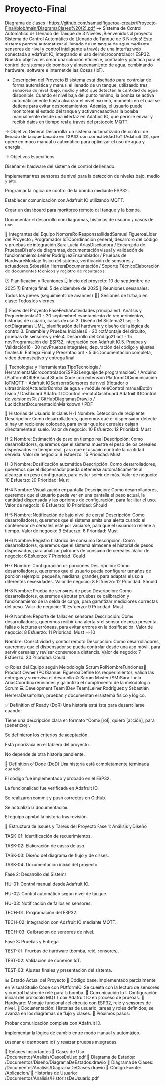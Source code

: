# Proyecto-Final
Diagrama de clases : https://github.com/samuelfigueroa-creator/Proyecto-Final/blob/main/DiagramaClases%20(2).pdf
--> Sistema de Control Automático de Llenado de Tanque de 3 Niveles
¡Bienvenidos al proyecto Sistema de Control Automático de Llenado de Tanque de 3 Niveles!
Este sistema permite automatizar el llenado de un tanque de agua mediante sensores de nivel y control inteligente a través de una interfaz web conectada a Adafruit IO, integrando el uso del microcontrolador ESP32.
Nuestro objetivo es crear una solución eficiente, confiable y práctica para el control de sistemas de bombeo y almacenamiento de agua, combinando hardware, software e Internet de las Cosas (IoT).

- Descripción del Proyecto
El sistema está diseñado para controlar de forma automática y manual el llenado de un tanque, utilizando tres sensores de nivel (bajo, medio y alto) que detectan la cantidad de agua disponible.
Cuando el nivel baja del punto mínimo, la bomba se activa automáticamente hasta alcanzar el nivel máximo, momento en el cual se detiene para evitar desbordamientos.
Además, el usuario puede monitorear el estado del tanque y activar/desactivar la bomba manualmente desde una interfaz en Adafruit IO, que permite enviar y recibir datos en tiempo real a través del protocolo MQTT.

-> Objetivo General
Desarrollar un sistema automatizado de control de llenado de tanque basado en ESP32 con conectividad IoT (Adafruit IO), que opere en modo manual o automático para optimizar el uso de agua y energía.

-> Objetivos Específicos


Diseñar el hardware del sistema de control de llenado.


Implementar tres sensores de nivel para la detección de niveles bajo, medio y alto.


Programar la lógica de control de la bomba mediante ESP32.


Establecer comunicación con Adafruit IO utilizando MQTT.


Crear un dashboard para monitoreo remoto del tanque y la bomba.


Documentar el desarrollo con diagramas, historias de usuario y casos de uso.



👥 Integrantes del Equipo
NombreRolResponsabilidadSamuel FigueroaLíder del Proyecto / Programador IoTCoordinación general, desarrollo del código y pruebas de integración.Sara Lucía AriasDiseñadora / Encargada de PruebasDiseño de diagramas, documentación visual y validación de funcionamiento.Leiner RodríguezEnsamblador / Pruebas de HardwareMontaje físico del sistema, verificación de sensores y actuadores.Sebastián HerreraDocumentación / Soporte TécnicoElaboración de documentos técnicos y registro de resultados.

🕐 Planificación y Reuniones
🗓️ Inicio del proyecto: 10 de septiembre de 2025
🗓️ Entrega final: 5 de diciembre de 2025
💬 Reuniones semanales: Todos los jueves (seguimiento de avances)
🧑‍🏫 Sesiones de trabajo en clase: Todos los viernes

🧩 Fases del Proyecto
FaseFechaActividades principales1. Análisis y Requerimientos10 - 20 septiembreLevantamiento de requerimientos, historias de usuario, casos de uso.2. Diseño del Sistema21 sep - 5 octDiagramas UML, planificación del hardware y diseño de la lógica de control.3. Ensamble y Pruebas Iniciales6 - 20 octMontaje del circuito, pruebas de sensores y relé.4. Desarrollo del Código21 oct - 15 novProgramación del ESP32, integración con Adafruit IO.5. Pruebas y Validación16 - 30 novPruebas integrales, depuración del código y ajustes finales.6. Entrega Final y Presentación1 - 5 dicDocumentación completa, video demostrativo y entrega final.

🚀 Tecnologías y Herramientas
TipoTecnología / HerramientaMicrocontroladorESP32Lenguaje de programaciónC / Arduino (PlatformIO)IDEVisual Studio Code con extensión PlatformIOComunicación IoTMQTT - Adafruit IOSensoresSensores de nivel (flotador o ultrasónico)ActuadorBomba de agua + módulo reléControl manualBotón físico / Dashboard Adafruit IOControl remotoDashboard Adafruit IOControl de versionesGit / GitHubDiagramasDraw.io / LucidchartDocumentaciónMarkdown / PDF

📜 Historias de Usuario Iniciales
H-1 
Nombre: Detección de recipiente 
Descripción: Como desarrolladores, queremos que el dispensador detecte si hay un 
recipiente colocado, para evitar que los cereales caigan directamente al suelo. 
Valor de negocio: 10 
Esfuerzo: 12 
Prioridad: Must

H-2 
Nombre: Estimación de peso en tiempo real 
Descripción: Como desarrolladores, queremos que el sistema muestre el peso de los 
cereales dispensados en tiempo real, para que el usuario controle la cantidad servida. 
Valor de negocio: 9 
Esfuerzo: 15 
Prioridad: Must 

H-3 
Nombre: Dosificación automática 
Descripción: Como desarrolladores, queremos que el dispensador pueda detenerse 
automáticamente al alcanzar un peso configurado, para evitar servir de más. 
Valor de negocio: 10 
Esfuerzo: 20 
Prioridad: Must 

H-4 
Nombre: Visualización en pantalla 
Descripción: Como desarrolladores, queremos que el usuario pueda ver en una pantalla el 
peso actual, la cantidad dispensada y las opciones de configuración, para facilitar el uso. 
Valor de negocio: 8 
Esfuerzo: 10 
Prioridad: Should 

H-5 
Nombre: Notificación de bajo nivel de cereal 
Descripción: Como desarrolladores, queremos que el sistema emita una alerta cuando el 
contenedor de cereales esté por vaciarse, para que el usuario lo rellene a tiempo. 
Valor de negocio: 9 
Esfuerzo: 8 
Prioridad: Must 

H-6 
Nombre: Registro histórico de consumo 
Descripción: Como desarrolladores, queremos que el sistema almacene el historial de 
pesos dispensados, para analizar patrones de consumo de cereales. 
Valor de negocio: 6 
Esfuerzo: 7 
Prioridad: Could 

H-7 
Nombre: Configuración de porciones 
Descripción: Como desarrolladores, queremos que el usuario pueda configurar tamaños de 
porción (ejemplo: pequeña, mediana, grande), para adaptar el uso a diferentes necesidades. 
Valor de negocio: 8 
Esfuerzo: 12 
Prioridad: Should 

H-8 
Nombre: Prueba de sensores de peso 
Descripción: Como desarrolladores, queremos ejecutar pruebas de calibración y 
funcionamiento de la celda de carga, para garantizar mediciones correctas del peso. 
Valor de negocio: 10 
Esfuerzo: 9 
Prioridad: Must 

H-9 
Nombre: Reporte de fallas en sensores 
Descripción: Como desarrolladores, queremos recibir una alerta si el sensor de peso 
presenta fallas o lecturas erróneas, para evitar errores en la dosificación. 
Valor de negocio: 8 
Esfuerzo: 11 
Prioridad: Must 
H-10 

Nombre: Conectividad y control remoto 
Descripción: Como desarrolladores, queremos que el dispensador se pueda controlar desde 
una app móvil, para servir cereales y revisar consumos a distancia. 
Valor de negocio: 7 
Esfuerzo: 20 
Prioridad: Could

⚙️ Roles del Equipo según Metodología Scrum
RolNombreFunciones🧭 Product Owner (PO)Samuel FigueroaDefine los requerimientos, valida las entregas y supervisa el desarrollo.⚙️ Scrum Master (SM)Sara Lucía AriasCoordina reuniones y garantiza el cumplimiento de la metodología Scrum.💻 Development Team (Dev Team)Leiner Rodríguez y Sebastián HerreraDesarrollan, prueban y documentan el sistema físico y lógico.

✅ Definition of Ready (DoR)
Una historia está lista para desarrollarse cuando:


Tiene una descripción clara en formato “Como [rol], quiero [acción], para [beneficio]”.


Se definieron los criterios de aceptación.


Está priorizada en el tablero del proyecto.


No depende de otra historia pendiente.



🧩 Definition of Done (DoD)
Una historia está completamente terminada cuando:


El código fue implementado y probado en el ESP32.


La funcionalidad fue verificada en Adafruit IO.


Se realizaron commit y push correctos en GitHub.


Se actualizó la documentación.


El equipo aprobó la historia tras revisión.



🧱 Estructura de Issues y Tareas del Proyecto
Fase 1: Análisis y Diseño


TASK-01: Identificación de requerimientos.


TASK-02: Elaboración de casos de uso.


TASK-03: Diseño del diagrama de flujo y de clases.


TASK-04: Documentación inicial del proyecto.


Fase 2: Desarrollo del Sistema


HU-01: Control manual desde Adafruit IO.


HU-02: Control automático según nivel de tanque.


HU-03: Notificación de fallos en sensores.


TECH-01: Programación del ESP32.


TECH-02: Integración con Adafruit IO mediante MQTT.


TECH-03: Calibración de sensores de nivel.


Fase 3: Pruebas y Entrega


TEST-01: Pruebas de hardware (bomba, relé, sensores).


TEST-02: Validación de conexión IoT.


TEST-03: Ajustes finales y presentación del sistema.



📊 Estado Actual del Proyecto
🔹 Código base: Implementado parcialmente en Visual Studio Code con PlatformIO. Se cuenta con la lectura de sensores y control básico de relé para la bomba.
🔹 Comunicación IoT: Configuración inicial del protocolo MQTT con Adafruit IO en proceso de pruebas.
🔹 Hardware: Montaje funcional del circuito con ESP32, relé y sensores de nivel.
🔹 Documentación: Historias de usuario, tareas y roles definidos; se avanza en los diagramas de flujo y clases.
🔹 Próximos pasos:


Probar comunicación completa con Adafruit IO.


Implementar la lógica de cambio entre modo manual y automático.


Diseñar el dashboard IoT y realizar pruebas integradas.



🔗 Enlaces Importantes
🧩 Casos de Uso: /Documentos/Analisis/CasosDeUso.pdf
📘 Diagrama de Estados: /Documentos/Diseño/DiagramaDeEstados.drawio
🧠 Diagrama de Clases: /Documentos/Analisis/DiagramaDeClases.drawio
🔌 Código Fuente: /Aplicacion/
🧾 Historias de Usuario: /Documentos/Analisis/HistoriasDeUsuario.pdf

